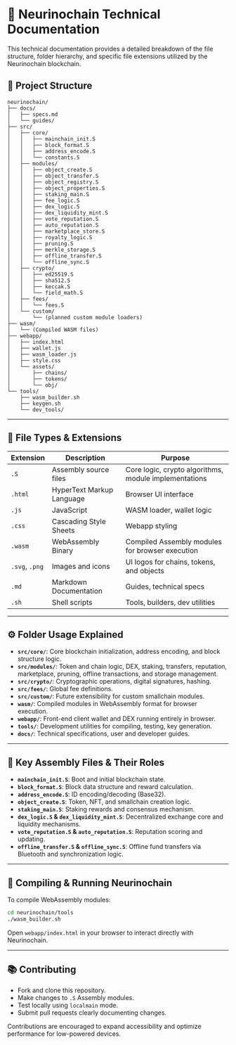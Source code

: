 # 🔧 Neurinochain Technical Documentation

This technical documentation provides a detailed breakdown of the file structure, folder hierarchy, and specific file extensions utilized by the Neurinochain blockchain.

## 📁 Project Structure

```
neurinochain/
├── docs/
│   ├── specs.md
│   └── guides/
├── src/
│   ├── core/
│   │   ├── mainchain_init.S
│   │   ├── block_format.S
│   │   ├── address_encode.S
│   │   └── constants.S
│   ├── modules/
│   │   ├── object_create.S
│   │   ├── object_transfer.S
│   │   ├── object_registry.S
│   │   ├── object_properties.S
│   │   ├── staking_main.S
│   │   ├── fee_logic.S
│   │   ├── dex_logic.S
│   │   ├── dex_liquidity_mint.S
│   │   ├── vote_reputation.S
│   │   ├── auto_reputation.S
│   │   ├── marketplace_store.S
│   │   ├── royalty_logic.S
│   │   ├── pruning.S
│   │   ├── merkle_storage.S
│   │   ├── offline_transfer.S
│   │   └── offline_sync.S
│   ├── crypto/
│   │   ├── ed25519.S
│   │   ├── sha512.S
│   │   ├── keccak.S
│   │   └── field_math.S
│   ├── fees/
│   │   └── fees.S
│   └── custom/
│       └── (planned custom module loaders)
├── wasm/
│   └── (Compiled WASM files)
├── webapp/
│   ├── index.html
│   ├── wallet.js
│   ├── wasm_loader.js
│   ├── style.css
│   └── assets/
│       ├── chains/
│       ├── tokens/
│       └── obj/
└── tools/
    ├── wasm_builder.sh
    ├── keygen.sh
    └── dev_tools/
```

---

## 📄 File Types & Extensions

| Extension | Description | Purpose |
|-----------|-------------|---------|
| `.S` | Assembly source files | Core logic, crypto algorithms, module implementations |
| `.html` | HyperText Markup Language | Browser UI interface |
| `.js` | JavaScript | WASM loader, wallet logic |
| `.css` | Cascading Style Sheets | Webapp styling |
| `.wasm` | WebAssembly Binary | Compiled Assembly modules for browser execution |
| `.svg`, `.png` | Images and icons | UI logos for chains, tokens, and objects |
| `.md` | Markdown Documentation | Guides, technical specs |
| `.sh` | Shell scripts | Tools, builders, dev utilities |

---

## ⚙️ Folder Usage Explained

- **`src/core/`**: Core blockchain initialization, address encoding, and block structure logic.
- **`src/modules/`**: Token and chain logic, DEX, staking, transfers, reputation, marketplace, pruning, offline transactions, and storage management.
- **`src/crypto/`**: Cryptographic operations, digital signatures, hashing.
- **`src/fees/`**: Global fee definitions.
- **`src/custom/`**: Future extensibility for custom smallchain modules.
- **`wasm/`**: Compiled modules in WebAssembly format for browser execution.
- **`webapp/`**: Front-end client wallet and DEX running entirely in browser.
- **`tools/`**: Development utilities for compiling, testing, key generation.
- **`docs/`**: Technical specifications, user and developer guides.

---

## 🔑 Key Assembly Files & Their Roles

- **`mainchain_init.S`**: Boot and initial blockchain state.
- **`block_format.S`**: Block data structure and reward calculation.
- **`address_encode.S`**: ID encoding/decoding (Base32).
- **`object_create.S`**: Token, NFT, and smallchain creation logic.
- **`staking_main.S`**: Staking rewards and consensus mechanism.
- **`dex_logic.S` & `dex_liquidity_mint.S`**: Decentralized exchange core and liquidity mechanisms.
- **`vote_reputation.S` & `auto_reputation.S`**: Reputation scoring and updating.
- **`offline_transfer.S` & `offline_sync.S`**: Offline fund transfers via Bluetooth and synchronization logic.

---

## 🚀 Compiling & Running Neurinochain

To compile WebAssembly modules:

```bash
cd neurinochain/tools
./wasm_builder.sh
```

Open `webapp/index.html` in your browser to interact directly with Neurinochain.

---

## 📚 Contributing

- Fork and clone this repository.
- Make changes to `.S` Assembly modules.
- Test locally using `localmain` mode.
- Submit pull requests clearly documenting changes.

Contributions are encouraged to expand accessibility and optimize performance for low-powered devices.

